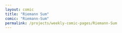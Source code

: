 ```yaml
---
layout: comic
title: "Riemann Sum"
comic: "Riemann-Sum"
permalink: /projects/weekly-comic-pages/Riemann-Sum
---
```

